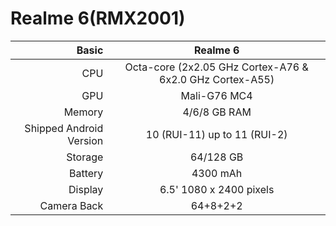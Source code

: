 
Realme 6(RMX2001)
==============

Basic   | Realme 6                               
-------:|:----------------------------------------------------------:
CPU     | Octa-core (2x2.05 GHz Cortex-A76 & 6x2.0 GHz Cortex-A55)     
GPU     | Mali-G76 MC4                     
Memory  | 4/6/8 GB RAM                           
Shipped Android Version | 10 (RUI-11) up to 11 (RUI-2)
Storage | 64/128 GB                          
Battery | 4300 mAh                         
Display | 6.5' 1080 x 2400 pixels            
Camera Back  | 64+8+2+2                  
